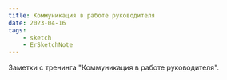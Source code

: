 ```yaml
---
title: Коммуникация в работе руководителя
date: 2023-04-16
tags:
    - sketch
    - ErSketchNote
---
```


Заметки с тренинга "Коммуникация в работе руководителя".

